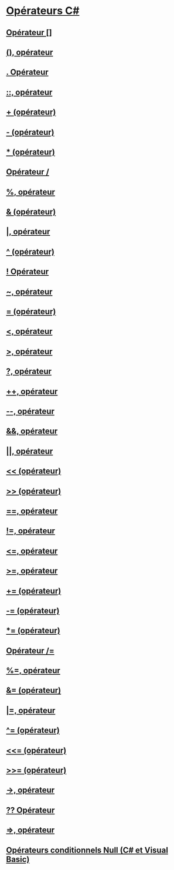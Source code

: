 # [Opérateurs C#](index.md)
## [Opérateur []](index-operator.md)
## [(), opérateur](invocation-operator.md)
## [. Opérateur](member-access-operator.md)
## [::, opérateur](namespace-alias-qualifer.md)
## [+ (opérateur)](addition-operator.md)
## [- (opérateur)](subtraction-operator.md)
## [* (opérateur)](multiplication-operator.md)
## [Opérateur /](division-operator.md)
## [%, opérateur](modulus-operator.md)
## [& (opérateur)](and-operator.md)
## [|, opérateur](or-operator.md)
## [^ (opérateur)](xor-operator.md)
## [! Opérateur](logical-negation-operator.md)
## [~, opérateur](bitwise-complement-operator.md)
## [= (opérateur)](assignment-operator.md)
## [<, opérateur](less-than-operator.md)
## [>, opérateur](greater-than-operator.md)
## [?, opérateur](conditional-operator.md)
## [++, opérateur](increment-operator.md)
## [--, opérateur](decrement-operator.md)
## [&&, opérateur](conditional-and-operator.md)
## [||, opérateur](conditional-or-operator.md)
## [<< (opérateur)](left-shift-operator.md)
## [>> (opérateur)](right-shift-operator.md)
## [==, opérateur](equality-comparison-operator.md)
## [!=, opérateur](not-equal-operator.md)
## [<=, opérateur](less-than-equal-operator.md)
## [>=, opérateur](greater-than-equal-operator.md)
## [+= (opérateur)](addition-assignment-operator.md)
## [-= (opérateur)](subtraction-assignment-operator.md)
## [*= (opérateur)](multiplication-assignment-operator.md)
## [Opérateur /=](division-assignment-operator.md)
## [%=, opérateur](modulus-assignment-operator.md)
## [&= (opérateur)](and-assignment-operator.md)
## [|=, opérateur](or-assignment-operator.md)
## [^= (opérateur)](xor-assignment-operator.md)
## [<<= (opérateur)](left-shift-assignment-operator.md)
## [>>= (opérateur)](right-shift-assignment-operator.md)
## [->, opérateur](dereference-operator.md)
## [?? Opérateur](null-conditional-operator.md)
## [=>, opérateur](lambda-operator.md)
## [Opérateurs conditionnels Null (C# et Visual Basic)](null-conditional-operators.md)
